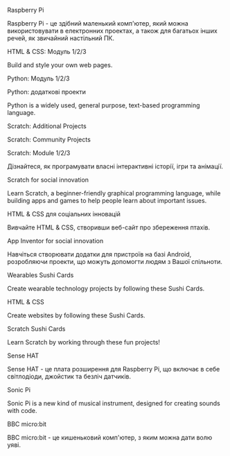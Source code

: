 Raspberry Pi

Raspberry Pi - це здібний маленький комп'ютер, який можна використовувати в електронних проектах, а також для багатьох інших речей, як звичайний настільний ПК.

HTML & CSS: Модуль 1/2/3

Build and style your own web pages.

Python: Модуль 1/2/3

Python: додаткові проекти

Python is a widely used, general purpose, text-based programming language.

Scratch: Additional Projects

Scratch: Community Projects

Scratch: Module 1/2/3

Дізнайтеся, як програмувати власні інтерактивні історії, ігри та анімації.

Scratch for social innovation

Learn Scratch, a beginner-friendly graphical programming language, while building apps and games to help people learn about important issues.

HTML & CSS для соціальних інновацій

Вивчайте HTML & CSS, створивши веб-сайт про збереження птахів.

App Inventor for social innovation

Навчіться створювати додатки для пристроїв на базі Android, розробляючи проекти, що можуть допомогти людям з Вашої спільноти.

Wearables Sushi Cards

Create wearable technology projects by following these Sushi Cards.

HTML & CSS

Create websites by following these Sushi Cards.

Scratch Sushi Cards

Learn Scratch by working through these fun projects!

Sense HAT

Sense HAT - це плата розширення для Raspberry Pi, що включає в себе світлодіоди, джойстик та безліч датчиків.

Sonic Pi

Sonic Pi is a new kind of musical instrument, designed for creating sounds with code.

BBC micro:bit

BBC micro:bit - це кишеньковий комп'ютер, з яким можна дати волю уяві.